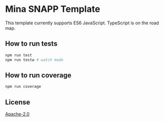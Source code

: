 # Mina SNAPP Template

This template currently supports ES6 JavaScript. TypeScript is on the road map.

## How to run tests

```sh
npm run test
npm run testw # watch mode
```

## How to run coverage

```sh
npm run coverage
```

## License

[Apache-2.0](LICENSE)
